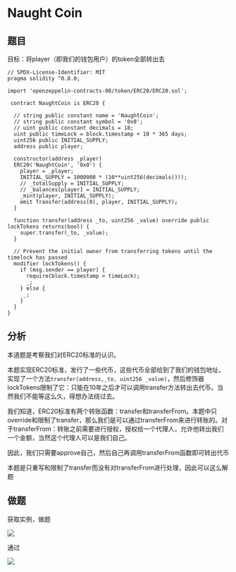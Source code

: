 # Naught Coin

## 题目

目标：将player（即我们的钱包用户）的token全部转出去

```solidity
// SPDX-License-Identifier: MIT
pragma solidity ^0.8.0;

import 'openzeppelin-contracts-08/token/ERC20/ERC20.sol';

 contract NaughtCoin is ERC20 {

  // string public constant name = 'NaughtCoin';
  // string public constant symbol = '0x0';
  // uint public constant decimals = 18;
  uint public timeLock = block.timestamp + 10 * 365 days;
  uint256 public INITIAL_SUPPLY;
  address public player;

  constructor(address _player) 
  ERC20('NaughtCoin', '0x0') {
    player = _player;
    INITIAL_SUPPLY = 1000000 * (10**uint256(decimals()));
    // _totalSupply = INITIAL_SUPPLY;
    // _balances[player] = INITIAL_SUPPLY;
    _mint(player, INITIAL_SUPPLY);
    emit Transfer(address(0), player, INITIAL_SUPPLY);
  }
  
  function transfer(address _to, uint256 _value) override public lockTokens returns(bool) {
    super.transfer(_to, _value);
  }

  // Prevent the initial owner from transferring tokens until the timelock has passed
  modifier lockTokens() {
    if (msg.sender == player) {
      require(block.timestamp > timeLock);
      _;
    } else {
     _;
    }
  } 
}
```

## 分析

本道题是考察我们对ERC20标准的认识。

本题实现ERC20标准，发行了一些代币，这些代币全部给到了我们的钱包地址，实现了一个方法`transfer(address,_to, uint256 _value)`，然后修饰器lockTokens限制了它：只能在10年之后才可以调用transfer方法转出去代币。当然我们不能等这么久，得想办法绕过去。

我们知道，ERC20标准有两个转账函数：transfer和transferFrom。本题中只override和限制了transfer，那么我们是可以通过transferFrom来进行转账的。对于transferFrom：转账之前需要进行授权，授权给一个代理人，允许他转出我们一个金额，当然这个代理人可以是我们自己。

因此，我们只需要approve自己，然后自己再调用transferFrom函数即可转出代币

本题是只重写和限制了transfer而没有对transferFrom进行处理，因此可以这么解题

## 做题

获取实例，做题

![](https://moe.photo/images/2022/12/24/image-20221224163939803.png)

通过

![](https://moe.photo/images/2022/12/24/image-20221224163618322.png)
